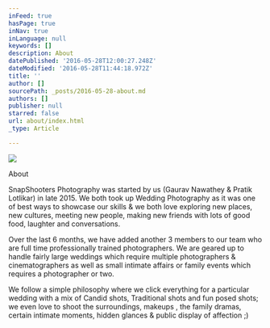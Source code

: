 ```yaml
---
inFeed: true
hasPage: true
inNav: true
inLanguage: null
keywords: []
description: About
datePublished: '2016-05-28T12:00:27.248Z'
dateModified: '2016-05-28T11:44:18.972Z'
title: ''
author: []
sourcePath: _posts/2016-05-28-about.md
authors: []
publisher: null
starred: false
url: about/index.html
_type: Article

---
```

![](https://the-grid-user-content.s3-us-west-2.amazonaws.com/818f8984-fdea-4dc0-8801-0c1f55e96775.jpg)

About

SnapShooters Photography was started by us (Gaurav Nawathey & Pratik Lotlikar) in late 2015\. We both took up Wedding Photography as it was one of best ways to showcase our skills & we both love exploring new places, new cultures, meeting new people, making new friends with lots of good food, laughter and conversations.

Over the last 6 months, we have added another 3 members to our team who are full time professionally trained photographers. We are geared up to handle fairly large weddings which require multiple photographers & cinematographers as well as small intimate affairs or family events which requires a photographer or two.

We follow a simple philosophy where we click everything for a particular wedding with a mix of Candid shots, Traditional shots and fun posed shots; we even love to shoot the surroundings, makeups , the family dramas, certain intimate moments, hidden glances & public display of affection ;)
